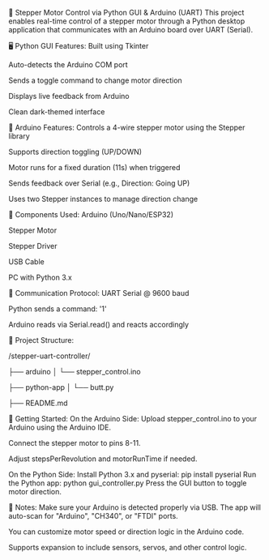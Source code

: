 🔁 Stepper Motor Control via Python GUI & Arduino (UART)
This project enables real-time control of a stepper motor through a Python desktop application that communicates with an Arduino board over UART (Serial).


🖥️ Python GUI Features:
Built using Tkinter

Auto-detects the Arduino COM port

Sends a toggle command to change motor direction

Displays live feedback from Arduino

Clean dark-themed interface

🔧 Arduino Features:
Controls a 4-wire stepper motor using the Stepper library

Supports direction toggling (UP/DOWN)

Motor runs for a fixed duration (11s) when triggered

Sends feedback over Serial (e.g., Direction: Going UP)

Uses two Stepper instances to manage direction change


🧩 Components Used:
Arduino (Uno/Nano/ESP32)

Stepper Motor 

Stepper Driver 

USB Cable

PC with Python 3.x


🔌 Communication Protocol:
UART Serial @ 9600 baud

Python sends a command: '1'

Arduino reads via Serial.read() and reacts accordingly


📂 Project Structure:

/stepper-uart-controller/

├── arduino
│   └── stepper_control.ino

├── python-app
│   └── butt.py

├── README.md


🚀 Getting Started:
On the Arduino Side:
Upload stepper_control.ino to your Arduino using the Arduino IDE.

Connect the stepper motor to pins 8-11.

Adjust stepsPerRevolution and motorRunTime if needed.

On the Python Side:
Install Python 3.x and pyserial:
      pip install pyserial
Run the Python app:
      python gui_controller.py
Press the GUI button to toggle motor direction.

📌 Notes:
Make sure your Arduino is detected properly via USB. The app will auto-scan for "Arduino", "CH340", or "FTDI" ports.

You can customize motor speed or direction logic in the Arduino code.

Supports expansion to include sensors, servos, and other control logic.

